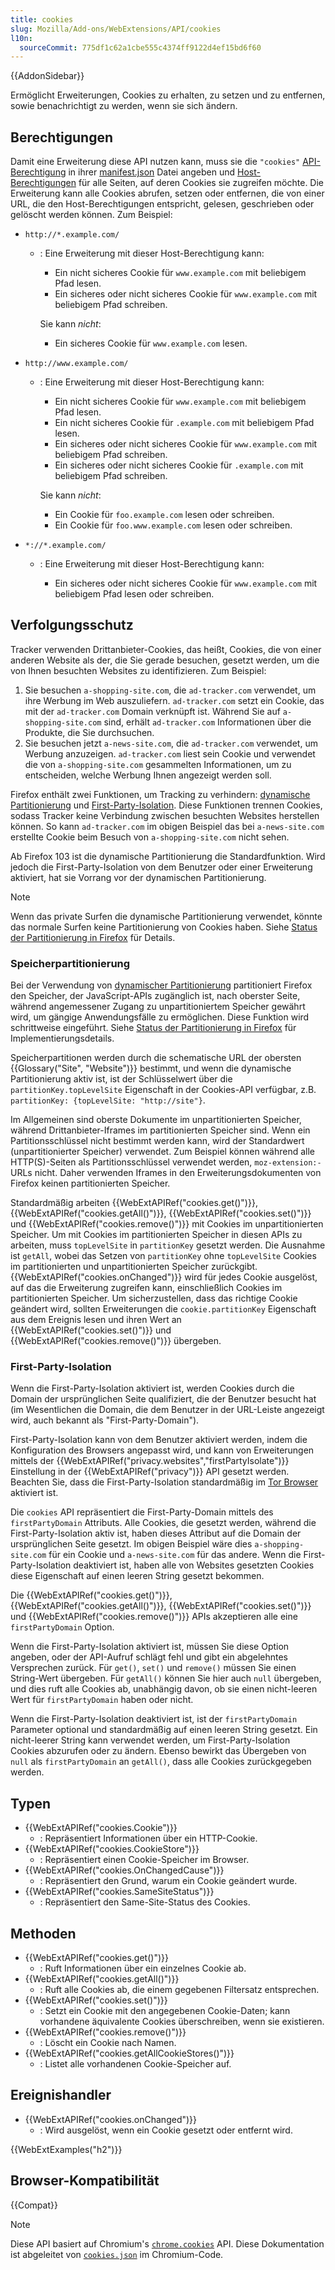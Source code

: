 ```yaml
---
title: cookies
slug: Mozilla/Add-ons/WebExtensions/API/cookies
l10n:
  sourceCommit: 775df1c62a1cbe555c4374ff9122d4ef15bd6f60
---
```


{{AddonSidebar}}

Ermöglicht Erweiterungen, Cookies zu erhalten, zu setzen und zu entfernen, sowie benachrichtigt zu werden, wenn sie sich ändern.

## Berechtigungen

Damit eine Erweiterung diese API nutzen kann, muss sie die `"cookies"` [API-Berechtigung](/de/docs/Mozilla/Add-ons/WebExtensions/manifest.json/permissions#api_permissions) in ihrer [manifest.json](/de/docs/Mozilla/Add-ons/WebExtensions/manifest.json) Datei angeben und [Host-Berechtigungen](/de/docs/Mozilla/Add-ons/WebExtensions/manifest.json/permissions#host_permissions) für alle Seiten, auf deren Cookies sie zugreifen möchte. Die Erweiterung kann alle Cookies abrufen, setzen oder entfernen, die von einer URL, die den Host-Berechtigungen entspricht, gelesen, geschrieben oder gelöscht werden können. Zum Beispiel:

- `http://*.example.com/`

  - : Eine Erweiterung mit dieser Host-Berechtigung kann:

    - Ein nicht sicheres Cookie für `www.example.com` mit beliebigem Pfad lesen.
    - Ein sicheres oder nicht sicheres Cookie für `www.example.com` mit beliebigem Pfad schreiben.

    Sie kann _nicht_:

    - Ein sicheres Cookie für `www.example.com` lesen.

- `http://www.example.com/`

  - : Eine Erweiterung mit dieser Host-Berechtigung kann:

    - Ein nicht sicheres Cookie für `www.example.com` mit beliebigem Pfad lesen.
    - Ein nicht sicheres Cookie für `.example.com` mit beliebigem Pfad lesen.
    - Ein sicheres oder nicht sicheres Cookie für `www.example.com` mit beliebigem Pfad schreiben.
    - Ein sicheres oder nicht sicheres Cookie für `.example.com` mit beliebigem Pfad schreiben.

    Sie kann _nicht_:

    - Ein Cookie für `foo.example.com` lesen oder schreiben.
    - Ein Cookie für `foo.www.example.com` lesen oder schreiben.

- `*://*.example.com/`

  - : Eine Erweiterung mit dieser Host-Berechtigung kann:

    - Ein sicheres oder nicht sicheres Cookie für `www.example.com` mit beliebigem Pfad lesen oder schreiben.

## Verfolgungsschutz

Tracker verwenden Drittanbieter-Cookies, das heißt, Cookies, die von einer anderen Website als der, die Sie gerade besuchen, gesetzt werden, um die von Ihnen besuchten Websites zu identifizieren. Zum Beispiel:

1. Sie besuchen `a-shopping-site.com`, die `ad-tracker.com` verwendet, um ihre Werbung im Web auszuliefern. `ad-tracker.com` setzt ein Cookie, das mit der `ad-tracker.com` Domain verknüpft ist. Während Sie auf `a-shopping-site.com` sind, erhält `ad-tracker.com` Informationen über die Produkte, die Sie durchsuchen.
2. Sie besuchen jetzt `a-news-site.com`, die `ad-tracker.com` verwendet, um Werbung anzuzeigen. `ad-tracker.com` liest sein Cookie und verwendet die von `a-shopping-site.com` gesammelten Informationen, um zu entscheiden, welche Werbung Ihnen angezeigt werden soll.

Firefox enthält zwei Funktionen, um Tracking zu verhindern: [dynamische Partitionierung](#speicherpartitionierung) und [First-Party-Isolation](#first-party-isolation). Diese Funktionen trennen Cookies, sodass Tracker keine Verbindung zwischen besuchten Websites herstellen können. So kann `ad-tracker.com` im obigen Beispiel das bei `a-news-site.com` erstellte Cookie beim Besuch von `a-shopping-site.com` nicht sehen.

Ab Firefox 103 ist die dynamische Partitionierung die Standardfunktion. Wird jedoch die First-Party-Isolation von dem Benutzer oder einer Erweiterung aktiviert, hat sie Vorrang vor der dynamischen Partitionierung.

> [!NOTE]
> Wenn das private Surfen die dynamische Partitionierung verwendet, könnte das normale Surfen keine Partitionierung von Cookies haben. Siehe [Status der Partitionierung in Firefox](/de/docs/Web/Privacy/Guides/State_Partitioning#status_of_partitioning_in_firefox) für Details.

### Speicherpartitionierung

Bei der Verwendung von [dynamischer Partitionierung](/de/docs/Web/Privacy/Guides/State_Partitioning#dynamic_partitioning) partitioniert Firefox den Speicher, der JavaScript-APIs zugänglich ist, nach oberster Seite, während angemessener Zugang zu unpartitioniertem Speicher gewährt wird, um gängige Anwendungsfälle zu ermöglichen. Diese Funktion wird schrittweise eingeführt. Siehe [Status der Partitionierung in Firefox](/de/docs/Web/Privacy/Guides/State_Partitioning#status_of_partitioning_in_firefox) für Implementierungsdetails.

Speicherpartitionen werden durch die schematische URL der obersten {{Glossary("Site", "Website")}} bestimmt, und wenn die dynamische Partitionierung aktiv ist, ist der Schlüsselwert über die `partitionKey.topLevelSite` Eigenschaft in der Cookies-API verfügbar, z.B. `partitionKey: {topLevelSite: "http://site"}`.

Im Allgemeinen sind oberste Dokumente im unpartitionierten Speicher, während Drittanbieter-Iframes im partitionierten Speicher sind. Wenn ein Partitionsschlüssel nicht bestimmt werden kann, wird der Standardwert (unpartitionierter Speicher) verwendet. Zum Beispiel können während alle HTTP(S)-Seiten als Partitionsschlüssel verwendet werden, `moz-extension:-` URLs nicht. Daher verwenden Iframes in den Erweiterungsdokumenten von Firefox keinen partitionierten Speicher.

Standardmäßig arbeiten {{WebExtAPIRef("cookies.get()")}}, {{WebExtAPIRef("cookies.getAll()")}}, {{WebExtAPIRef("cookies.set()")}} und {{WebExtAPIRef("cookies.remove()")}} mit Cookies im unpartitionierten Speicher. Um mit Cookies im partitionierten Speicher in diesen APIs zu arbeiten, muss `topLevelSite` in `partitionKey` gesetzt werden. Die Ausnahme ist `getAll`, wobei das Setzen von `partitionKey` ohne `topLevelSite` Cookies im partitionierten und unpartitionierten Speicher zurückgibt. {{WebExtAPIRef("cookies.onChanged")}} wird für jedes Cookie ausgelöst, auf das die Erweiterung zugreifen kann, einschließlich Cookies im partitionierten Speicher. Um sicherzustellen, dass das richtige Cookie geändert wird, sollten Erweiterungen die `cookie.partitionKey` Eigenschaft aus dem Ereignis lesen und ihren Wert an {{WebExtAPIRef("cookies.set()")}} und {{WebExtAPIRef("cookies.remove()")}} übergeben.

### First-Party-Isolation

Wenn die First-Party-Isolation aktiviert ist, werden Cookies durch die Domain der ursprünglichen Seite qualifiziert, die der Benutzer besucht hat (im Wesentlichen die Domain, die dem Benutzer in der URL-Leiste angezeigt wird, auch bekannt als "First-Party-Domain").

First-Party-Isolation kann von dem Benutzer aktiviert werden, indem die Konfiguration des Browsers angepasst wird, und kann von Erweiterungen mittels der {{WebExtAPIRef("privacy.websites","firstPartyIsolate")}} Einstellung in der {{WebExtAPIRef("privacy")}} API gesetzt werden. Beachten Sie, dass die First-Party-Isolation standardmäßig im [Tor Browser](https://www.torproject.org/) aktiviert ist.

Die `cookies` API repräsentiert die First-Party-Domain mittels des `firstPartyDomain` Attributs. Alle Cookies, die gesetzt werden, während die First-Party-Isolation aktiv ist, haben dieses Attribut auf die Domain der ursprünglichen Seite gesetzt. Im obigen Beispiel wäre dies `a-shopping-site.com` für ein Cookie und `a-news-site.com` für das andere. Wenn die First-Party-Isolation deaktiviert ist, haben alle von Websites gesetzten Cookies diese Eigenschaft auf einen leeren String gesetzt bekommen.

Die {{WebExtAPIRef("cookies.get()")}}, {{WebExtAPIRef("cookies.getAll()")}}, {{WebExtAPIRef("cookies.set()")}} und {{WebExtAPIRef("cookies.remove()")}} APIs akzeptieren alle eine `firstPartyDomain` Option.

Wenn die First-Party-Isolation aktiviert ist, müssen Sie diese Option angeben, oder der API-Aufruf schlägt fehl und gibt ein abgelehntes Versprechen zurück. Für `get()`, `set()` und `remove()` müssen Sie einen String-Wert übergeben. Für `getAll()` können Sie hier auch `null` übergeben, und dies ruft alle Cookies ab, unabhängig davon, ob sie einen nicht-leeren Wert für `firstPartyDomain` haben oder nicht.

Wenn die First-Party-Isolation deaktiviert ist, ist der `firstPartyDomain` Parameter optional und standardmäßig auf einen leeren String gesetzt. Ein nicht-leerer String kann verwendet werden, um First-Party-Isolation Cookies abzurufen oder zu ändern. Ebenso bewirkt das Übergeben von `null` als `firstPartyDomain` an `getAll()`, dass alle Cookies zurückgegeben werden.

## Typen

- {{WebExtAPIRef("cookies.Cookie")}}
  - : Repräsentiert Informationen über ein HTTP-Cookie.
- {{WebExtAPIRef("cookies.CookieStore")}}
  - : Repräsentiert einen Cookie-Speicher im Browser.
- {{WebExtAPIRef("cookies.OnChangedCause")}}
  - : Repräsentiert den Grund, warum ein Cookie geändert wurde.
- {{WebExtAPIRef("cookies.SameSiteStatus")}}
  - : Repräsentiert den Same-Site-Status des Cookies.

## Methoden

- {{WebExtAPIRef("cookies.get()")}}
  - : Ruft Informationen über ein einzelnes Cookie ab.
- {{WebExtAPIRef("cookies.getAll()")}}
  - : Ruft alle Cookies ab, die einem gegebenen Filtersatz entsprechen.
- {{WebExtAPIRef("cookies.set()")}}
  - : Setzt ein Cookie mit den angegebenen Cookie-Daten; kann vorhandene äquivalente Cookies überschreiben, wenn sie existieren.
- {{WebExtAPIRef("cookies.remove()")}}
  - : Löscht ein Cookie nach Namen.
- {{WebExtAPIRef("cookies.getAllCookieStores()")}}
  - : Listet alle vorhandenen Cookie-Speicher auf.

## Ereignishandler

- {{WebExtAPIRef("cookies.onChanged")}}
  - : Wird ausgelöst, wenn ein Cookie gesetzt oder entfernt wird.

{{WebExtExamples("h2")}}

## Browser-Kompatibilität

{{Compat}}

> [!NOTE]
> Diese API basiert auf Chromium's [`chrome.cookies`](https://developer.chrome.com/docs/extensions/reference/api/cookies) API. Diese Dokumentation ist abgeleitet von [`cookies.json`](https://chromium.googlesource.com/chromium/src/+/master/chrome/common/extensions/api/cookies.json) im Chromium-Code.

<!--
// Copyright 2015 The Chromium Authors. All rights reserved.
//
// Redistribution and use in source and binary forms, with or without
// modification, are permitted provided that the following conditions are
// met:
//
//    * Redistributions of source code must retain the above copyright
// notice, this list of conditions and the following disclaimer.
//    * Redistributions in binary form must reproduce the above
// copyright notice, this list of conditions and the following disclaimer
// in the documentation and/or other materials provided with the
// distribution.
//    * Neither the name of Google Inc. nor the names of its
// contributors may be used to endorse or promote products derived from
// this software without specific prior written permission.
//
// THIS SOFTWARE IS PROVIDED BY THE COPYRIGHT HOLDERS AND CONTRIBUTORS
// "AS IS" AND ANY EXPRESS OR IMPLIED WARRANTIES, INCLUDING, BUT NOT
// LIMITED TO, THE IMPLIED WARRANTIES OF MERCHANTABILITY AND FITNESS FOR
// A PARTICULAR PURPOSE ARE DISCLAIMED. IN NO EVENT SHALL THE COPYRIGHT
// OWNER OR CONTRIBUTORS BE LIABLE FOR ANY DIRECT, INDIRECT, INCIDENTAL,
// SPECIAL, EXEMPLARY, OR CONSEQUENTIAL DAMAGES (INCLUDING, BUT NOT
// LIMITED TO, PROCUREMENT OF SUBSTITUTE GOODS OR SERVICES; LOSS OF USE,
// DATA, OR PROFITS; OR BUSINESS INTERRUPTION) HOWEVER CAUSED AND ON ANY
// THEORY OF LIABILITY, WHETHER IN CONTRACT, STRICT LIABILITY, OR TORT
// (INCLUDING NEGLIGENCE OR OTHERWISE) ARISING IN ANY WAY OUT OF THE USE
// OF THIS SOFTWARE, EVEN IF ADVISED OF THE POSSIBILITY OF SUCH DAMAGE.
-->
